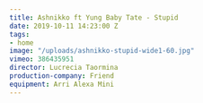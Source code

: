```yaml
---
title: Ashnikko ft Yung Baby Tate - Stupid
date: 2019-10-11 14:23:00 Z
tags:
- home
image: "/uploads/ashnikko-stupid-wide1-60.jpg"
vimeo: 386435951
director: Lucrecia Taormina
production-company: Friend
equipment: Arri Alexa Mini
---
```


